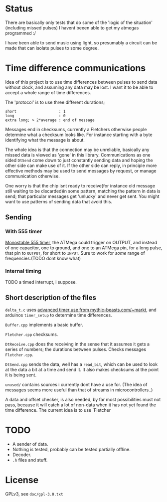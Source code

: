 
# Status
There are basically only tests that do some of the 'logic of the situation'
(including missed pulses) I havent beeen able to get my atmegas programmed :/

I have been able to send music using light, so presumably a circuit can be made
that can isolate pulses to some degree.

# Time difference communications
Idea of this project is to use time differences between pulses to send data
without clock, and assuming any data may be lost. I want it to be able to accept
a whole range of time differences.

The 'protocol' is to use three different durations;

    short                   : 1
    long                    : 0
    extra long; > 2*average : end of message
    
Messages end in checksums, currently a Fletchers otherwise people determine what
a checksum looks like. For instance starting with a byte identifying what the
message is about.

The whole idea is that the connection may be unreliable, basically any missed
data is viewed as 'gone' in this library. Communications as one sided `DtSend`
come down to just constantly sending data and hoping the other side can make
use of it. If the other side can reply, in principle more effective methods may be 
used to send messages by request, or manage communication otherwise.

One worry is that the chip isnt ready to receive(for instance old message still
waiting to be discarded)in some pattern, matching the pattern in data is send;
that particular messages get 'unlucky' and never get sent. You might want to
use patterns of sending data that avoid this.

## Sending

### With 555 timer
[Monostable 555 timer](https://en.wikipedia.org/wiki/555_timer#Monostable), the
ATMega could trigger on OUTPUT, and instead of one capacitor, one to ground, and 
one to an ATMega pin, for a long pulse, that pin to `OUTPUT`, for short to
`INPUT`. Sure to work for *some* range of frequencies.(TODO dont know what)

### Internal timing
TODO a timed interrupt, i suppose.

## Short description of the files

`delta_t.c` uses
[advanced timer use from mythic-beasts.com/~markt](http://www.mythic-beasts.com/~markt/ATmega-timers.html), and arduinos `timer_setup` to determine time differences.

`Buffer.cpp` implements a basic buffer.

`Fletcher.cpp` checksums.

`DtReceive.cpp` does the receiving in the sense that it assumes it gets a
series of numbers; the durations between pulses. Checks messages `Fletcher.cpp`.

`DtSend.cpp` sends the data, well has a `read_bit`, which can be used to look
at the data a bit at a time and send it. It also makes checksums at the point it
is being sent.

`unused/` contains sources i currently dont have a use for.
(The idea of messages seems more useful than that of streams in microcontrollers..)

A data and offset checker, is also needed, by far most possibilities must not
pass, because it will catch a lot of non-data when it has not yet found the time
difference. The current idea is to use `Fletcher

# TODO

* A sender of data.
* Nothing is tested, probably can be tested partially offline.
* Decoder.
* `.h` files and stuff.

# License

GPLv3, see `doc/gpl-3.0.txt`
